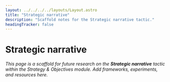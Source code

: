 ```yaml
---
layout: ../../../../layouts/Layout.astro
title: "Strategic narrative"
description: "Scaffold notes for the Strategic narrative tactic."
headingTracker: false
---
```

# Strategic narrative

_This page is a scaffold for future research on the **Strategic narrative** tactic within the Strategy & Objectives module. Add frameworks, experiments, and resources here._

